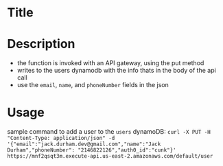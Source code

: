 # Title

# Description

- the function is invoked with an API gateway, using the put method
- writes to the users dynamodb with the info thats in the body of the api call
- use the `email`, `name`, and `phoneNumber` fields in the json

# Usage

sample command to add a user to the `users` dynamoDB:
`curl -X PUT -H "Content-Type: application/json" -d '{"email":"jack.durham.dev@gmail.com","name":"Jack Durham","phoneNumber": "2146822126","auth0_id":"cunk"}' https://mnf2qsqt3m.execute-api.us-east-2.amazonaws.com/default/user`